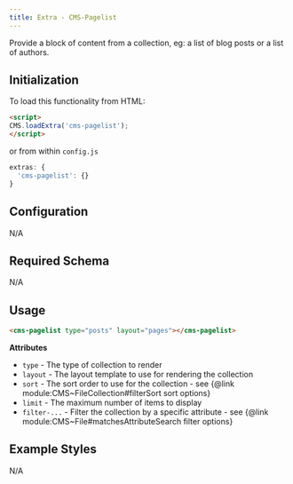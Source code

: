 ```yaml
---
title: Extra - CMS-Pagelist
---
```


Provide a block of content from a collection, eg: a list of blog posts or a list of authors.


## Initialization

To load this functionality from HTML:

```html
<script>
CMS.loadExtra('cms-pagelist');
</script>
```

or from within `config.js`

```js
extras: {
  'cms-pagelist': {}
}
```


## Configuration

N/A


## Required Schema

N/A


## Usage

```html
<cms-pagelist type="posts" layout="pages"></cms-pagelist>
```

**Attributes**

- `type` - The type of collection to render
- `layout` - The layout template to use for rendering the collection
- `sort` - The sort order to use for the collection - see {@link module:CMS~FileCollection#filterSort sort options}
- `limit` - The maximum number of items to display
- `filter-...` - Filter the collection by a specific attribute - see {@link module:CMS~File#matchesAttributeSearch filter options}


## Example Styles

N/A
